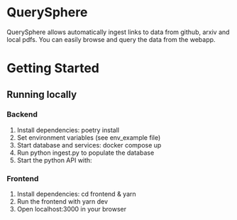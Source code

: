 # QuerySphere
QuerySphere allows automatically ingest links to data from github, arxiv and local pdfs.
You can easily browse and query the data from the webapp.

# Getting Started 
## Running locally
### Backend
1. Install dependencies: poetry install
2. Set environment variables (see env_example file)
3. Start database and services: docker compose up
4. Run python ingest.py to populate the database
5. Start the python API with: 

### Frontend
1. Install dependencies: cd frontend & yarn
2. Run the frontend with yarn dev
3. Open localhost:3000 in your browser
